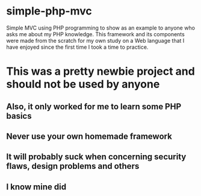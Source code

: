 # simple-php-mvc

Simple MVC using PHP programming to show as an example to anyone who asks me about my PHP knowledge. 
This framework and its components were made from the scratch for my own study on a Web language that I have enjoyed since the first time I took a time to practice. 

# This was a pretty newbie project and should not be used by anyone
## Also, it only worked for me to learn some PHP basics
## Never use your own homemade framework
## It will probably suck when concerning security flaws, design problems and others
## I know mine did
